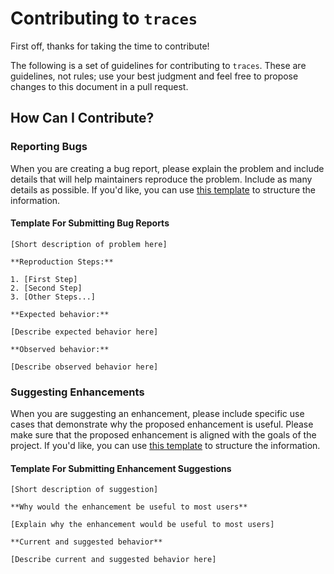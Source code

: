 # Contributing to `traces`

First off, thanks for taking the time to contribute!

The following is a set of guidelines for contributing to
`traces`. These are guidelines, not rules; use your best judgment and
feel free to propose changes to this document in a pull request.

## How Can I Contribute?

### Reporting Bugs

When you are creating a bug report, please explain the problem and
include details that will help maintainers reproduce the
problem. Include as many details as possible. If you'd like, you can
use [this template](#template-for-submitting-bug-reports) to structure
the information.

#### Template For Submitting Bug Reports

    [Short description of problem here]

    **Reproduction Steps:**

    1. [First Step]
    2. [Second Step]
    3. [Other Steps...]

    **Expected behavior:**

    [Describe expected behavior here]

    **Observed behavior:**

    [Describe observed behavior here]

### Suggesting Enhancements

When you are suggesting an enhancement, please include specific use
cases that demonstrate why the proposed enhancement is useful. Please
make sure that the proposed enhancement is aligned with the goals of
the project. If you'd like, you can use
[this template](#template-for-submitting-enhancement-suggestions) to
structure the information.

#### Template For Submitting Enhancement Suggestions

    [Short description of suggestion]

    **Why would the enhancement be useful to most users**

    [Explain why the enhancement would be useful to most users]

    **Current and suggested behavior**

    [Describe current and suggested behavior here]

